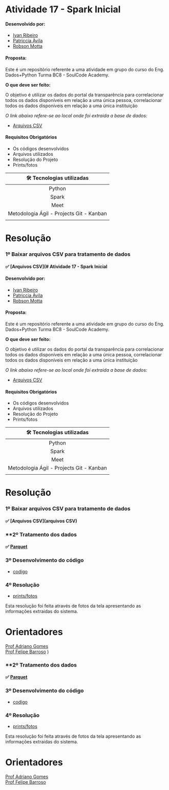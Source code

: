 # **Atividade 17 - Spark Inicial**
  
 #### **Desenvolvido por:**  

- [Ivan Ribeiro](https://github.com/ivan-rib)
- [Patriccia Àvila](https://github.com/patricciaavila)
- [Robson Motta](https://github.com/rbsmotta)

#### **Proposta:**

Este é um repositório referente a uma atividade em grupo do curso do Eng. Dados+Python Turma BC8 - SoulCode Academy.

**O que deve ser feito:**

O objetivo é utilizar os dados do portal da transparência para correlacionar todos os dados disponíveis em relação a uma única pessoa, correlacionar todos os dados disponíveis em relação a uma única instituição

*O link abaixo refere-se ao local onde foi extraida a base de dados:*

- [Arquivos CSV](https://www.portaltransparencia.gov.br/download-de-dados)


#### **Requisitos Obrigatórios**


- Os códigos desenvolvidos
- Arquivos utilizados
- Resolução do Projeto
- Prints/fotos


| 🛠️ Tecnologias utilizadas |
|:---:|
|Python|
|Spark
|Meet
|Metodologia Ágil  - Projects Git - Kanban|
|  |

# Resolução

### **1º Baixar arquivos CSV para tratamento de dados**

  ####   ✅ [Arquivos CSV](# **Atividade 17 - Spark Inicial**
  
 #### **Desenvolvido por:**  

- [Ivan Ribeiro](https://github.com/ivan-rib)
- [Patriccia Àvila](https://github.com/patricciaavila)
- [Robson Motta](https://github.com/rbsmotta)

#### **Proposta:**

Este é um repositório referente a uma atividade em grupo do curso do Eng. Dados+Python Turma BC8 - SoulCode Academy.

**O que deve ser feito:**

O objetivo é utilizar os dados do portal da transparência para correlacionar todos os dados disponíveis em relação a uma única pessoa, correlacionar todos os dados disponíveis em relação a uma única instituição

*O link abaixo refere-se ao local onde foi extraida a base de dados:*

- [Arquivos CSV](https://www.portaltransparencia.gov.br/download-de-dados)


#### **Requisitos Obrigatórios**


- Os códigos desenvolvidos
- Arquivos utilizados
- Resolução do Projeto
- Prints/fotos


| 🛠️ Tecnologias utilizadas |
|:---:|
|Python|
|Spark
|Meet
|Metodologia Ágil  - Projects Git - Kanban|
|  |

# Resolução

### **1º Baixar arquivos CSV para tratamento de dados**

  ####   ✅ [Arquivos CSV](arquivos CSV)

### **2º Tratamento dos dados 

   ####   ✅ [Parquet](atividade_cluster)

   

### **3º Desenvolvimento do código**

- [codigo](main.py)

### **4º Resolução**

- [prints/fotos](resolucao)

Esta resolução foi feita através de fotos da tela apresentando as informações extraidas do sistema.


# **Orientadores**

[Prof Adriano Gomes](https://www.linkedin.com/in/adriannogs/)  
[Prof Felipe Barroso](https://www.linkedin.com/in/felipe-soares-muylaert-barroso-1a603a116/://www.linkedin.com/in/adrianhttps://www.linkedin.com/in/felipe-soares-muylaert-barroso-1a603a116/)
)

### **2º Tratamento dos dados 

   ####   ✅ [Parquet](atividade_cluster)

   

### **3º Desenvolvimento do código**

- [codigo](main.py)

### **4º Resolução**

- [prints/fotos](resolucao)

Esta resolução foi feita através de fotos da tela apresentando as informações extraidas do sistema.


# **Orientadores**

[Prof Adriano Gomes](https://www.linkedin.com/in/adriannogs/)  
[Prof Felipe Barroso](https://www.linkedin.com/in/felipe-soares-muylaert-barroso-1a603a116/://www.linkedin.com/in/adrianhttps://www.linkedin.com/in/felipe-soares-muylaert-barroso-1a603a116/)
